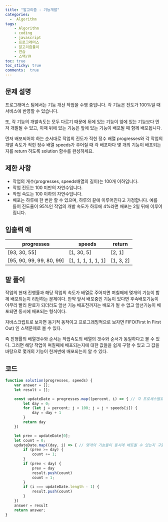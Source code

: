 ```yaml
---
title: "알고리즘 - 기능개발"
categories: 
  -  Algorithm
tags: 
    - Algorithm
    - coding
    - javascript
    - 프로그래머스
    - 알고리즘풀이
    - 연습
    - 스택/큐
toc: true
toc_sticky: true
comments:  true
---
```


## 문제 설명
프로그래머스 팀에서는 기능 개선 작업을 수행 중입니다. 각 기능은 진도가 100%일 때 서비스에 반영할 수 있습니다.
  
또, 각 기능의 개발속도는 모두 다르기 때문에 뒤에 있는 기능이 앞에 있는 기능보다 먼저 개발될 수 있고, 이때 뒤에 있는 기능은 앞에 있는 기능이 배포될 때 함께 배포됩니다.
 
먼저 배포되어야 하는 순서대로 작업의 진도가 적힌 정수 배열 progresses와 각 작업의 개발 속도가 적힌 정수 배열 speeds가 주어질 때 각 배포마다 몇 개의 기능이 배포되는지를 return 하도록 solution 함수를 완성하세요.  

## 제한 사항
- 작업의 개수(progresses, speeds배열의 길이)는 100개 이하입니다.
- 작업 진도는 100 미만의 자연수입니다.
- 작업 속도는 100 이하의 자연수입니다.
- 배포는 하루에 한 번만 할 수 있으며, 하루의 끝에 이루어진다고 가정합니다. 예를 들어 진도율이 95%인 작업의 개발 속도가 하루에 4%라면 배포는 2일 뒤에 이루어집니다.

## 입출력 예
| progresses               | speeds             | return    |
|--------------------------|--------------------|-----------|
| [93, 30, 55]             | [1, 30, 5]         | [2, 1]    |
| [95, 90, 99, 99, 80, 99] | [1, 1, 1, 1, 1, 1] | [1, 3, 2] |


## 말 풀이
작업의 현재 진행률과 해당 작업의 속도가 배열로 주어지면 며칠째에 몇개의 기능이 함꼐 배포되는지 리턴하는 문제이다.
만약 앞서 배포중인 기능이 있다면 후속배포기능이 아무리 빨리 완료가 되더라도 앞선 기능 배포전까지는 배포가 될 수 없고 앞선기능이 배포되면 동시에 배포되는 형식이다.
  
자바스크립트로 보자면 동기적 동작이고 프로그래밍적으로 보자면 FIFO(First In First Out) 인 스택문제로 볼 수 있다.

즉 진행률의 배열갯수와 순서는 작업속도의 배열의 갯수와 순서가 동일하다고 볼 수 있다. 그러면 해당 작업이 며칠째에 배포되는지에 대한 값들을 쉽게 구할 수 있고 그 값을 바탕으로 몇개의 기능이 한꺼번에 배포되는지 알 수 있다.

## 코드
```javascript
function solution(progresses, speeds) {
    var answer = [];
    let result = [];

    const updateDate = progresses.map((percent, i) => { // 각 프로세스별로 며칠째에 배포가되는지 구함
        let day = 0;
        for (let j = percent; j < 100; j = j + speeds[i]) {
            day = day + 1
        }
        return day
    })

    let prev = updateDate[0];
    let count = 0;
    updateDate.map((day, i) => { // 몇개의 기능들이 동시에 배포될 수 있는지 구함
        if (prev >= day) {
            count += 1;
        }
        if (prev < day) {
            prev = day
            result.push(count)
            count = 1;
        }
        if (i === updateDate.length - 1) {
            result.push(count)
        }
    })
    answer = result
    return answer;
}
```
